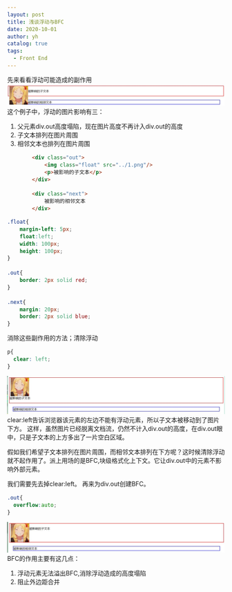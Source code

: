 ```yaml
---
layout: post
title: 浅谈浮动与BFC
date: 2020-10-01
author: yh
catalog: true
tags:
  - Front End
---
```


先来看看浮动可能造成的副作用
![](/img/in-post/20-10-02/float.jpg)
这个例子中，浮动的图片影响有三：
1. 父元素div.out高度塌陷，现在图片高度不再计入div.out的高度
2. 子文本排列在图片周围
3. 相邻文本也排列在图片周围

```html
        <div class="out">
            <img class="float" src="../1.png"/>
            <p>被影响的子文本</p>
        </div>

        <div class="next">
            被影响的相邻文本
        </div>
```

```css
.float{
    margin-left: 5px;
    float:left;
    width: 100px;
    height: 100px;
}

.out{
    border: 2px solid red;
}

.next{
    margin: 20px;
    border: 2px solid blue;
}
```

消除这些副作用的方法；清除浮动

```css
p{
  clear: left;
}
```
![](/img/in-post/20-10-02/clear.jpg)
clear:left告诉浏览器该元素的左边不能有浮动元素，所以子文本被移动到了图片下方。
这样，虽然图片已经脱离文档流，仍然不计入div.out的高度，在div.out眼中，只是子文本的上方多出了一片空白区域。


假如我们希望子文本排列在图片周围，而相邻文本排列在下方呢？这时候清除浮动就不起作用了。派上用场的是BFC,块级格式化上下文。它让div.out中的元素不影响外部元素。

我们需要先去掉clear:left。
再来为div.out创建BFC。
```css
.out{
  overflow:auto;
}
```
![](/img/in-post/20-10-02/BFC.jpg)
BFC的作用主要有这几点：
1. 浮动元素无法溢出BFC,消除浮动造成的高度塌陷
2. 阻止外边距合并
